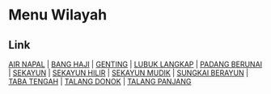 # Menu Wilayah

## Link

[AIR NAPAL](https://github.com/gigit-pemilu/pemilu-2024-17-bengkulu/tree/main/pilpres/hitung-suara/sub/17-bengkulu/sub/09-bengkulu-tengah/sub/10-bang-haji/sub/2008-air-napal)
 | 
[BANG HAJI](https://github.com/gigit-pemilu/pemilu-2024-17-bengkulu/tree/main/pilpres/hitung-suara/sub/17-bengkulu/sub/09-bengkulu-tengah/sub/10-bang-haji/sub/2011-bang-haji)
 | 
[GENTING](https://github.com/gigit-pemilu/pemilu-2024-17-bengkulu/tree/main/pilpres/hitung-suara/sub/17-bengkulu/sub/09-bengkulu-tengah/sub/10-bang-haji/sub/2009-genting)
 | 
[LUBUK LANGKAP](https://github.com/gigit-pemilu/pemilu-2024-17-bengkulu/tree/main/pilpres/hitung-suara/sub/17-bengkulu/sub/09-bengkulu-tengah/sub/10-bang-haji/sub/2007-lubuk-langkap)
 | 
[PADANG BERUNAI](https://github.com/gigit-pemilu/pemilu-2024-17-bengkulu/tree/main/pilpres/hitung-suara/sub/17-bengkulu/sub/09-bengkulu-tengah/sub/10-bang-haji/sub/2006-padang-berunai)
 | 
[SEKAYUN](https://github.com/gigit-pemilu/pemilu-2024-17-bengkulu/tree/main/pilpres/hitung-suara/sub/17-bengkulu/sub/09-bengkulu-tengah/sub/10-bang-haji/sub/2001-sekayun)
 | 
[SEKAYUN HILIR](https://github.com/gigit-pemilu/pemilu-2024-17-bengkulu/tree/main/pilpres/hitung-suara/sub/17-bengkulu/sub/09-bengkulu-tengah/sub/10-bang-haji/sub/2003-sekayun-hilir)
 | 
[SEKAYUN MUDIK](https://github.com/gigit-pemilu/pemilu-2024-17-bengkulu/tree/main/pilpres/hitung-suara/sub/17-bengkulu/sub/09-bengkulu-tengah/sub/10-bang-haji/sub/2002-sekayun-mudik)
 | 
[SUNGKAI BERAYUN](https://github.com/gigit-pemilu/pemilu-2024-17-bengkulu/tree/main/pilpres/hitung-suara/sub/17-bengkulu/sub/09-bengkulu-tengah/sub/10-bang-haji/sub/2012-sungkai-berayun)
 | 
[TABA TENGAH](https://github.com/gigit-pemilu/pemilu-2024-17-bengkulu/tree/main/pilpres/hitung-suara/sub/17-bengkulu/sub/09-bengkulu-tengah/sub/10-bang-haji/sub/2005-taba-tengah)
 | 
[TALANG DONOK](https://github.com/gigit-pemilu/pemilu-2024-17-bengkulu/tree/main/pilpres/hitung-suara/sub/17-bengkulu/sub/09-bengkulu-tengah/sub/10-bang-haji/sub/2004-talang-donok)
 | 
[TALANG PANJANG](https://github.com/gigit-pemilu/pemilu-2024-17-bengkulu/tree/main/pilpres/hitung-suara/sub/17-bengkulu/sub/09-bengkulu-tengah/sub/10-bang-haji/sub/2010-talang-panjang)

